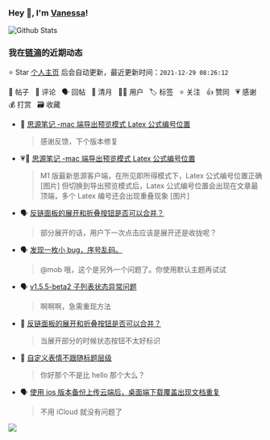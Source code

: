 ### Hey 👋, I'm [Vanessa](http://vanessa.b3log.org/)!

![Github Stats](https://github-readme-stats.vercel.app/api?username=Vanessa219&show_icons=true)

<!--events start -->

### 我在[链滴](https://ld246.com)的近期动态

⭐️ Star [个人主页](https://github.com/Vanessa219/Vanessa219) 后会自动更新，最近更新时间：`2021-12-29 08:26:12`

📝 帖子 &nbsp; 💬 评论 &nbsp; 🗣 回帖 &nbsp; 🌙 清月 &nbsp; 👨‍💻 用户 &nbsp; 🏷️ 标签 &nbsp; ⭐️ 关注 &nbsp; 👍 赞同 &nbsp; 💗 感谢 &nbsp; 💰 打赏 &nbsp; 🗃 收藏

* 💬 [思源笔记 -mac 端导出预览模式 Latex 公式编号位置](https://ld246.com/article/1640597942425/comment/1640618338608#comments)

  > 感谢反馈，下个版本修复
* 💗📝 [思源笔记 -mac 端导出预览模式 Latex 公式编号位置](https://ld246.com/article/1640597942425)

  > M1 版最新思源客户端，在所见即所得模式下，Latex 公式编号位置正确 [图片] 但切换到导出预览模式后，Latex 公式编号位置会出现在文章最顶端，多个 Latex 编号还会出现重叠现象 [图片]
* 🗣 [反链面板的展开和折叠按钮是否可以合并？](https://ld246.com/article/1640336448345/comment/1640567775331#comments)

  > 部分展开的话，用户下一次点击应该是展开还是收拢呢？
* 🗣 [发现一枚小 bug，序号乱码。](https://ld246.com/article/1638633254552/comment/1638971309466#comments)

  > @mob 哦，这个是另外一个问题了。你使用默认主题再试试
* 🗣 [v1.5.5-beta2 子列表状态异常问题](https://ld246.com/article/1640358207111/comment/1640507875319#comments)

  > 啊啊啊，急需重现方法
* 💬 [反链面板的展开和折叠按钮是否可以合并？](https://ld246.com/article/1640336448345/comment/1640534425735#comments)

  > 当展开部分的时候状态按钮不太好标识
* 💬 [自定义表情不跟随标题层级](https://ld246.com/article/1640426674752/comment/1640521581626#comments)

  > 你好那个不是比 hello 那个大么？
* 🗣 [使用 ios 版本备份上传云端后，桌面端下载覆盖出现文档重复](https://ld246.com/article/1640411355167/comment/1640415417790#comments)

  > 不用 iCloud 就没有问题了


<!--events end -->

<a title="Hits" target="_blank" href="https://github.com/Vanessa219/Vanessa219"><img src="https://hits.b3log.org/Vanessa219/Vanessa219.svg"></a>
